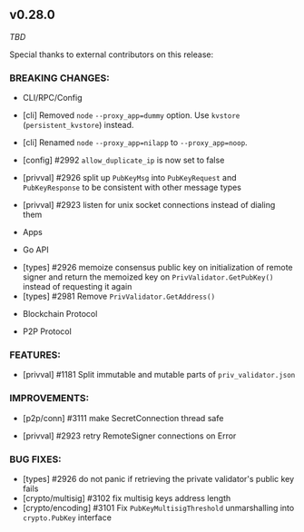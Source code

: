 ## v0.28.0

*TBD*

Special thanks to external contributors on this release:

### BREAKING CHANGES:

* CLI/RPC/Config
- [cli] Removed `node` `--proxy_app=dummy` option. Use `kvstore` (`persistent_kvstore`) instead.
- [cli] Renamed `node` `--proxy_app=nilapp` to `--proxy_app=noop`.
- [config] \#2992 `allow_duplicate_ip` is now set to false

- [privval] \#2926 split up `PubKeyMsg` into `PubKeyRequest` and `PubKeyResponse` to be consistent with other message types
- [privval] \#2923 listen for unix socket connections instead of dialing them

* Apps

* Go API
- [types] \#2926 memoize consensus public key on initialization of remote signer and return the memoized key on
`PrivValidator.GetPubKey()` instead of requesting it again
- [types] \#2981 Remove `PrivValidator.GetAddress()`

* Blockchain Protocol

* P2P Protocol

### FEATURES:
- [privval] \#1181 Split immutable and mutable parts of `priv_validator.json`

### IMPROVEMENTS:
- [p2p/conn] \#3111 make SecretConnection thread safe

- [privval] \#2923 retry RemoteSigner connections on Error

### BUG FIXES:
- [types] \#2926 do not panic if retrieving the private validator's public key fails
- [crypto/multisig] \#3102 fix multisig keys address length
- [crypto/encoding] \#3101 Fix `PubKeyMultisigThreshold` unmarshalling into `crypto.PubKey` interface
